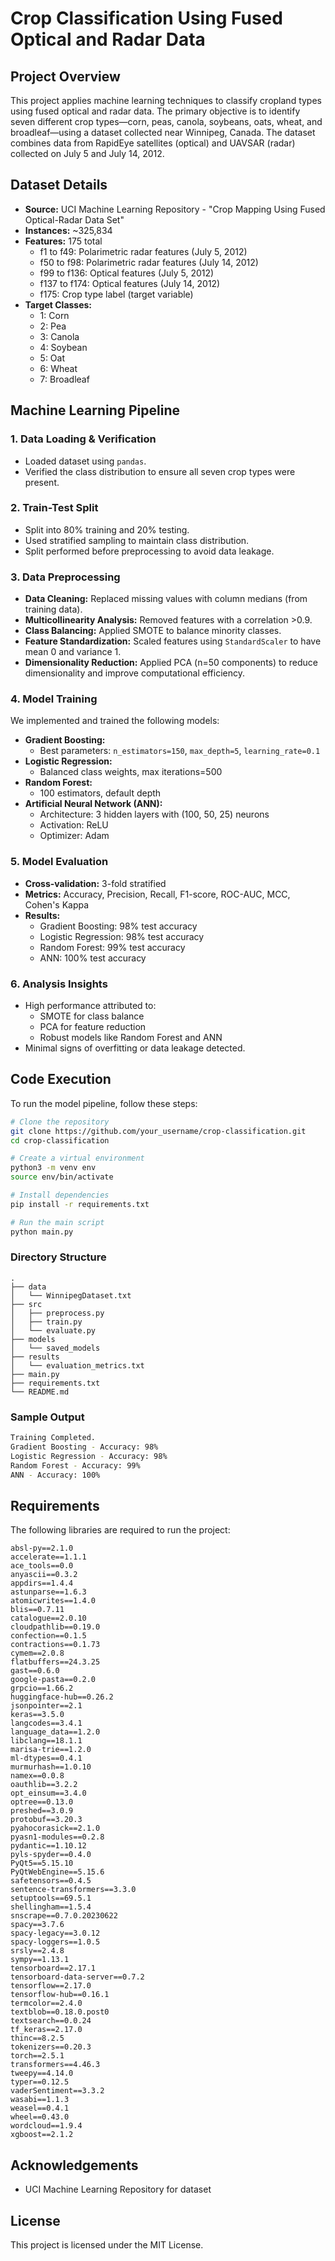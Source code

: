 # Crop Classification Using Fused Optical and Radar Data

## Project Overview

This project applies machine learning techniques to classify cropland types using fused optical and radar data. The primary objective is to identify seven different crop types—corn, peas, canola, soybeans, oats, wheat, and broadleaf—using a dataset collected near Winnipeg, Canada. The dataset combines data from RapidEye satellites (optical) and UAVSAR (radar) collected on July 5 and July 14, 2012.

## Dataset Details
- **Source:** UCI Machine Learning Repository - "Crop Mapping Using Fused Optical-Radar Data Set"
- **Instances:** ~325,834
- **Features:** 175 total
  - f1 to f49: Polarimetric radar features (July 5, 2012)
  - f50 to f98: Polarimetric radar features (July 14, 2012)
  - f99 to f136: Optical features (July 5, 2012)
  - f137 to f174: Optical features (July 14, 2012)
  - f175: Crop type label (target variable)
- **Target Classes:**
  - 1: Corn
  - 2: Pea
  - 3: Canola
  - 4: Soybean
  - 5: Oat
  - 6: Wheat
  - 7: Broadleaf

## Machine Learning Pipeline

### 1. Data Loading & Verification
- Loaded dataset using `pandas`.
- Verified the class distribution to ensure all seven crop types were present.

### 2. Train-Test Split
- Split into 80% training and 20% testing.
- Used stratified sampling to maintain class distribution.
- Split performed before preprocessing to avoid data leakage.

### 3. Data Preprocessing
- **Data Cleaning:** Replaced missing values with column medians (from training data).
- **Multicollinearity Analysis:** Removed features with a correlation >0.9.
- **Class Balancing:** Applied SMOTE to balance minority classes.
- **Feature Standardization:** Scaled features using `StandardScaler` to have mean 0 and variance 1.
- **Dimensionality Reduction:** Applied PCA (n=50 components) to reduce dimensionality and improve computational efficiency.

### 4. Model Training
We implemented and trained the following models:
- **Gradient Boosting:**
  - Best parameters: `n_estimators=150`, `max_depth=5`, `learning_rate=0.1`
- **Logistic Regression:**
  - Balanced class weights, max iterations=500
- **Random Forest:**
  - 100 estimators, default depth
- **Artificial Neural Network (ANN):**
  - Architecture: 3 hidden layers with (100, 50, 25) neurons
  - Activation: ReLU
  - Optimizer: Adam

### 5. Model Evaluation
- **Cross-validation:** 3-fold stratified
- **Metrics:** Accuracy, Precision, Recall, F1-score, ROC-AUC, MCC, Cohen's Kappa
- **Results:**
  - Gradient Boosting: 98% test accuracy
  - Logistic Regression: 98% test accuracy
  - Random Forest: 99% test accuracy
  - ANN: 100% test accuracy

### 6. Analysis Insights
- High performance attributed to:
  - SMOTE for class balance
  - PCA for feature reduction
  - Robust models like Random Forest and ANN
- Minimal signs of overfitting or data leakage detected.

## Code Execution
To run the model pipeline, follow these steps:

```bash
# Clone the repository
git clone https://github.com/your_username/crop-classification.git
cd crop-classification

# Create a virtual environment
python3 -m venv env
source env/bin/activate

# Install dependencies
pip install -r requirements.txt

# Run the main script
python main.py
```

### Directory Structure
```
.
├── data
│   └── WinnipegDataset.txt
├── src
│   ├── preprocess.py
│   ├── train.py
│   └── evaluate.py
├── models
│   └── saved_models
├── results
│   └── evaluation_metrics.txt
├── main.py
├── requirements.txt
└── README.md
```

### Sample Output
```bash
Training Completed.
Gradient Boosting - Accuracy: 98%
Logistic Regression - Accuracy: 98%
Random Forest - Accuracy: 99%
ANN - Accuracy: 100%
```

## Requirements
The following libraries are required to run the project:

```
absl-py==2.1.0
accelerate==1.1.1
ace_tools==0.0
anyascii==0.3.2
appdirs==1.4.4
astunparse==1.6.3
atomicwrites==1.4.0
blis==0.7.11
catalogue==2.0.10
cloudpathlib==0.19.0
confection==0.1.5
contractions==0.1.73
cymem==2.0.8
flatbuffers==24.3.25
gast==0.6.0
google-pasta==0.2.0
grpcio==1.66.2
huggingface-hub==0.26.2
jsonpointer==2.1
keras==3.5.0
langcodes==3.4.1
language_data==1.2.0
libclang==18.1.1
marisa-trie==1.2.0
ml-dtypes==0.4.1
murmurhash==1.0.10
namex==0.0.8
oauthlib==3.2.2
opt_einsum==3.4.0
optree==0.13.0
preshed==3.0.9
protobuf==3.20.3
pyahocorasick==2.1.0
pyasn1-modules==0.2.8
pydantic==1.10.12
pyls-spyder==0.4.0
PyQt5==5.15.10
PyQtWebEngine==5.15.6
safetensors==0.4.5
sentence-transformers==3.3.0
setuptools==69.5.1
shellingham==1.5.4
snscrape==0.7.0.20230622
spacy==3.7.6
spacy-legacy==3.0.12
spacy-loggers==1.0.5
srsly==2.4.8
sympy==1.13.1
tensorboard==2.17.1
tensorboard-data-server==0.7.2
tensorflow==2.17.0
tensorflow-hub==0.16.1
termcolor==2.4.0
textblob==0.18.0.post0
textsearch==0.0.24
tf_keras==2.17.0
thinc==8.2.5
tokenizers==0.20.3
torch==2.5.1
transformers==4.46.3
tweepy==4.14.0
typer==0.12.5
vaderSentiment==3.3.2
wasabi==1.1.3
weasel==0.4.1
wheel==0.43.0
wordcloud==1.9.4
xgboost==2.1.2
```

## Acknowledgements
- UCI Machine Learning Repository for dataset

## License
This project is licensed under the MIT License.


